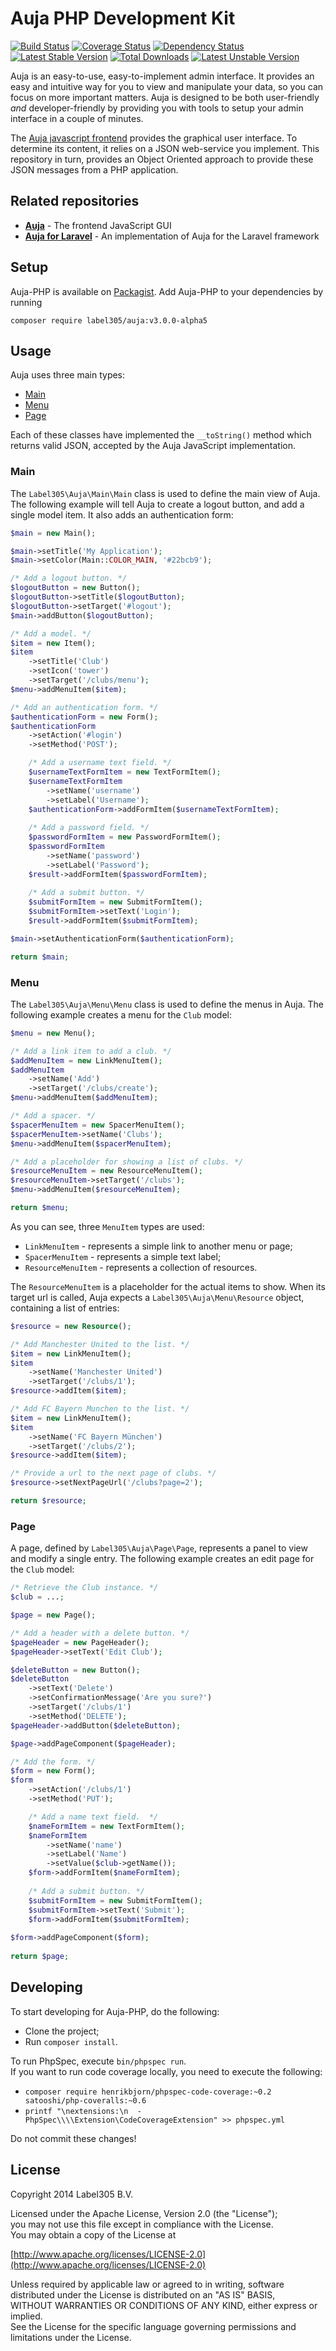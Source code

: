 Auja PHP Development Kit
==============

[![Build Status](https://travis-ci.org/Label305/Auja-PHP.svg?branch=master)](https://travis-ci.org/Label305/Auja-PHP)
[![Coverage Status](https://coveralls.io/repos/Label305/Auja-PHP/badge.png?branch=master)](https://coveralls.io/r/Label305/Auja-PHP?branch=master)
[![Dependency Status](https://www.versioneye.com/user/projects/54899173746eb519300002eb/badge.svg?style=flat)](https://www.versioneye.com/user/projects/54899173746eb519300002eb)
[![Latest Stable Version](https://poser.pugx.org/label305/auja/v/stable.svg)](https://packagist.org/packages/label305/auja)
[![Total Downloads](https://poser.pugx.org/label305/auja/downloads.svg)](https://packagist.org/packages/label305/auja)
[![Latest Unstable Version](https://poser.pugx.org/label305/auja/v/unstable.svg)](https://packagist.org/packages/label305/auja)

Auja is an easy-to-use, easy-to-implement admin interface. It provides an easy and intuitive way for you to view and manipulate your data, so you can focus on more important matters. Auja is designed to be both user-friendly _and_ developer-friendly by providing you with tools to setup your admin interface in a couple of minutes.

The [Auja javascript frontend](https://github.com/Label305/Auja) provides the graphical user interface. To determine its content, it relies on a JSON web-service you implement. This repository in turn, provides an Object Oriented approach to provide these JSON messages from a PHP application.

Related repositories
-----------
  
  - [**Auja**](https://github.com/Label305/Auja) - The frontend JavaScript GUI
  - [**Auja for Laravel**](https://github.com/Label305/Auja-Laravel) - An implementation of Auja for the Laravel framework

## Setup

Auja-PHP is available on [Packagist](https://packagist.org/packages/label305/auja).
Add Auja-PHP to your dependencies by running

    composer require label305/auja:v3.0.0-alpha5

## Usage

Auja uses three main types:

 - [Main](#main)
 - [Menu](#menu)
 - [Page](#page)
 
Each of these classes have implemented the `__toString()` method which returns valid JSON, accepted by the Auja JavaScript implementation. 
<a name="main"></a> 
### Main

The `Label305\Auja\Main\Main` class is used to define the main view of Auja. The following example will tell Auja to create a logout button, and add a single model item. It also adds an authentication form:

```php
$main = new Main();

$main->setTitle('My Application');
$main->setColor(Main::COLOR_MAIN, '#22bcb9');

/* Add a logout button. */
$logoutButton = new Button();
$logoutButton->setTitle($logoutButton);
$logoutButton->setTarget('#logout');
$main->addButton($logoutButton);

/* Add a model. */
$item = new Item();
$item
    ->setTitle('Club')
    ->setIcon('tower')
    ->setTarget('/clubs/menu');
$menu->addMenuItem($item);

/* Add an authentication form. */
$authenticationForm = new Form();
$authenticationForm
    ->setAction('#login')
    ->setMethod('POST');

    /* Add a username text field. */
    $usernameTextFormItem = new TextFormItem();
    $usernameTextFormItem
        ->setName('username')
        ->setLabel('Username');
    $authenticationForm->addFormItem($usernameTextFormItem);
    
    /* Add a password field. */
    $passwordFormItem = new PasswordFormItem();
    $passwordFormItem
        ->setName('password')
        ->setLabel('Password');
    $result->addFormItem($passwordFormItem);
    
    /* Add a submit button. */
    $submitFormItem = new SubmitFormItem();
    $submitFormItem->setText('Login');
    $result->addFormItem($submitFormItem);

$main->setAuthenticationForm($authenticationForm);

return $main;
```
<a name="menu"></a> 
### Menu

The `Label305\Auja\Menu\Menu` class is used to define the menus in Auja. The following example creates a menu for the `Club` model:

```php
$menu = new Menu();

/* Add a link item to add a club. */
$addMenuItem = new LinkMenuItem();
$addMenuItem
    ->setName('Add')
    ->setTarget('/clubs/create');
$menu->addMenuItem($addMenuItem);

/* Add a spacer. */
$spacerMenuItem = new SpacerMenuItem();
$spacerMenuItem->setName('Clubs');
$menu->addMenuItem($spacerMenuItem);

/* Add a placeholder for showing a list of clubs. */
$resourceMenuItem = new ResourceMenuItem();
$resourceMenuItem->setTarget('/clubs');
$menu->addMenuItem($resourceMenuItem);

return $menu;
```

As you can see, three `MenuItem` types are used:

 - `LinkMenuItem` - represents a simple link to another menu or page;
 - `SpacerMenuItem` - represents a simple text label;
 - `ResourceMenuItem` - represents a collection of resources.

The `ResourceMenuItem` is a placeholder for the actual items to show. When its target url is called, Auja expects a `Label305\Auja\Menu\Resource` object, containing a list of entries:

```php
$resource = new Resource();

/* Add Manchester United to the list. */
$item = new LinkMenuItem();
$item
    ->setName('Manchester United')
    ->setTarget('/clubs/1');
$resource->addItem($item);

/* Add FC Bayern Munchen to the list. */
$item = new LinkMenuItem();
$item
    ->setName('FC Bayern München')
    ->setTarget('/clubs/2');
$resource->addItem($item);

/* Provide a url to the next page of clubs. */
$resource->setNextPageUrl('/clubs?page=2');

return $resource;
```
<a name="page"></a> 
### Page

A page, defined by `Label305\Auja\Page\Page`, represents a panel to view and modify a single entry. The following example creates an edit page for the `Club` model:

```php
/* Retrieve the Club instance. */
$club = ...;

$page = new Page();

/* Add a header with a delete button. */
$pageHeader = new PageHeader();
$pageHeader->setText('Edit Club');

$deleteButton = new Button();
$deleteButton
    ->setText('Delete')
    ->setConfirmationMessage('Are you sure?')
    ->setTarget('/clubs/1')
    ->setMethod('DELETE');
$pageHeader->addButton($deleteButton);

$page->addPageComponent($pageHeader);

/* Add the form. */
$form = new Form();
$form
    ->setAction('/clubs/1')
    ->setMethod('PUT');

    /* Add a name text field.  */
    $nameFormItem = new TextFormItem();
    $nameFormItem
        ->setName('name')
        ->setLabel('Name')
        ->setValue($club->getName());
    $form->addFormItem($nameFormItem);
    
    /* Add a submit button. */
    $submitFormItem = new SubmitFormItem();
    $submitFormItem->setText('Submit');
    $form->addFormItem($submitFormItem);
    
$form->addPageComponent($form);
    
return $page;
```

## Developing

To start developing for Auja-PHP, do the following:
 - Clone the project;
 - Run `composer install`.
 
To run PhpSpec, execute `bin/phpspec run`.  
If you want to run code coverage locally, you need to execute the following:
 - `composer require henrikbjorn/phpspec-code-coverage:~0.2 satooshi/php-coveralls:~0.6`
 - `printf "\nextensions:\n  - PhpSpec\\\\Extension\CodeCoverageExtension" >> phpspec.yml`  

Do not commit these changes!

## License
Copyright 2014 Label305 B.V.

Licensed under the Apache License, Version 2.0 (the "License");  
you may not use this file except in compliance with the License.  
You may obtain a copy of the License at

[http://www.apache.org/licenses/LICENSE-2.0](http://www.apache.org/licenses/LICENSE-2.0)

Unless required by applicable law or agreed to in writing, software  
distributed under the License is distributed on an "AS IS" BASIS,  
WITHOUT WARRANTIES OR CONDITIONS OF ANY KIND, either express or implied.  
See the License for the specific language governing permissions and  
limitations under the License.
